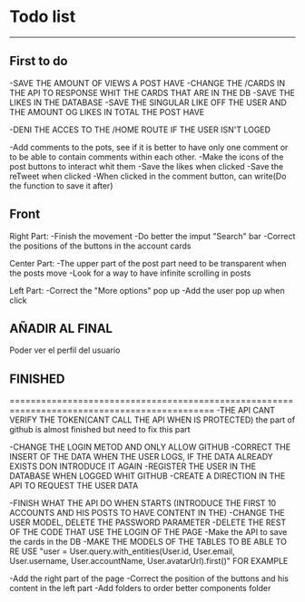 # Todo list
---------------------------------
## First to do
  -SAVE THE AMOUNT OF VIEWS A POST HAVE
    -CHANGE THE /CARDS IN THE API TO RESPONSE WHIT THE CARDS THAT ARE IN THE DB
  -SAVE THE LIKES IN THE DATABASE
    -SAVE THE SINGULAR LIKE OFF THE USER AND THE AMOUNT OG LIKES IN TOTAL THE POST HAVE

  -DENI THE ACCES TO THE /HOME ROUTE IF THE USER ISN'T LOGED

  -Add comments to the pots, see if it is better to have only one comment or to be able to contain comments within each other.
  -Make the icons of the post buttons to interact whit them
    -Save the likes when clicked
    -Save the reTweet when clicked
    -When clicked in the comment button, can write(Do the function to save it after)

## Front
  Right Part:
  -Finish the movement
  -Do better the imput "Search" bar
  -Correct the positions of the buttons in the account cards

  Center Part:
  -The upper part of the post part need to be transparent when the posts move
  -Look for a way to have infinite scrolling in posts

  Left Part:
  -Correct the "More options" pop up
  -Add the user pop up when click

## AÑADIR AL FINAL
  Poder ver el perfil del usuario

## FINISHED
=============================================================================================
  -THE API CANT VERIFY THE TOKEN(CANT CALL THE API WHEN IS PROTECTED) the part of github is almost finished but need to fix this part

  -CHANGE THE LOGIN METOD AND ONLY ALLOW GITHUB
   -CORRECT THE INSERT OF THE DATA WHEN THE USER LOGS, IF THE DATA ALREADY EXISTS DON INTRODUCE IT AGAIN
   -REGISTER THE USER IN THE DATABASE WHEN LOGGED WHIT GITHUB
   -CREATE A DIRECTION IN THE API TO REQUEST THE USER DATA

  -FINISH WHAT THE API DO WHEN STARTS (INTRODUCE THE FIRST 10 ACCOUNTS AND HIS POSTS TO HAVE CONTENT IN THE)
  -CHANGE THE USER MODEL, DELETE THE PASSWORD PARAMETER
  -DELETE THE REST OF THE CODE THAT USE THE LOGIN OF THE PAGE
  -Make the API to save the cards in the DB
  -MAKE THE MODELS OF THE TABLES TO BE ABLE TO RE USE "user = User.query.with_entities(User.id, User.email, User.username, User.accountName, User.avatarUrl).first()" FOR EXAMPLE

-Add the right part of the page
-Correct the position of the buttons and his content in the left part
-Add folders to order better components folder
